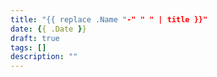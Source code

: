 ```yaml
---
title: "{{ replace .Name "-" " " | title }}"
date: {{ .Date }}
draft: true
tags: []
description: ""
---
```


